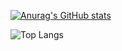 
[![Anurag's GitHub stats](https://github-readme-stats.vercel.app/api?username=slyvalomas
)](https://github.com/slyvalomas/github-readme-stats)





![Top Langs](https://github-readme-stats.vercel.app/api/top-langs/?username=slyvalomas&layout=compact)

